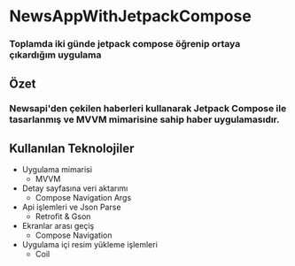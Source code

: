 # NewsAppWithJetpackCompose

### Toplamda iki günde jetpack compose öğrenip ortaya çıkardığım uygulama

## Özet
### Newsapi'den çekilen haberleri kullanarak Jetpack Compose ile tasarlanmış ve MVVM mimarisine sahip haber uygulamasıdır.

## Kullanılan Teknolojiler
- Uygulama mimarisi
  * MVVM
- Detay sayfasına veri aktarımı
  * Compose Navigation Args
- Api işlemleri ve Json Parse
  * Retrofit & Gson
- Ekranlar arası geçiş
  * Compose Navigation
- Uygulama içi resim yükleme işlemleri
  * Coil
  
